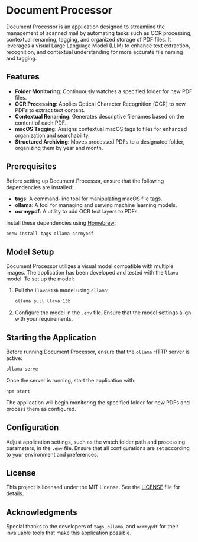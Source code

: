 # Document Processor

Document Processor is an application designed to streamline the management of scanned mail by automating tasks such as OCR processing, contextual renaming, tagging, and organized storage of PDF files. It leverages a visual Large Language Model (LLM) to enhance text extraction, recognition, and contextual understanding for more accurate file naming and tagging.

## Features

- **Folder Monitoring**: Continuously watches a specified folder for new PDF files.
- **OCR Processing**: Applies Optical Character Recognition (OCR) to new PDFs to extract text content.
- **Contextual Renaming**: Generates descriptive filenames based on the content of each PDF.
- **macOS Tagging**: Assigns contextual macOS tags to files for enhanced organization and searchability.
- **Structured Archiving**: Moves processed PDFs to a designated folder, organizing them by year and month.

## Prerequisites

Before setting up Document Processor, ensure that the following dependencies are installed:

- **tags**: A command-line tool for manipulating macOS file tags.
- **ollama**: A tool for managing and serving machine learning models.
- **ocrmypdf**: A utility to add OCR text layers to PDFs.

Install these dependencies using [Homebrew](https://brew.sh/):

```bash
brew install tags ollama ocrmypdf
```

## Model Setup

Document Processor utilizes a visual model compatible with multiple images. The application has been developed and tested with the `llava` model. To set up the model:

1. Pull the `llava:13b` model using `ollama`:

   ```bash
   ollama pull llava:13b
   ```

2. Configure the model in the `.env` file. Ensure that the model settings align with your requirements.

## Starting the Application

Before running Document Processor, ensure that the `ollama` HTTP server is active:

```bash
ollama serve
```

Once the server is running, start the application with:

```bash
npm start
```

The application will begin monitoring the specified folder for new PDFs and process them as configured.

## Configuration

Adjust application settings, such as the watch folder path and processing parameters, in the `.env` file. Ensure that all configurations are set according to your environment and preferences.

## License

This project is licensed under the MIT License. See the [LICENSE](LICENSE) file for details.

## Acknowledgments

Special thanks to the developers of `tags`, `ollama`, and `ocrmypdf` for their invaluable tools that make this application possible.
